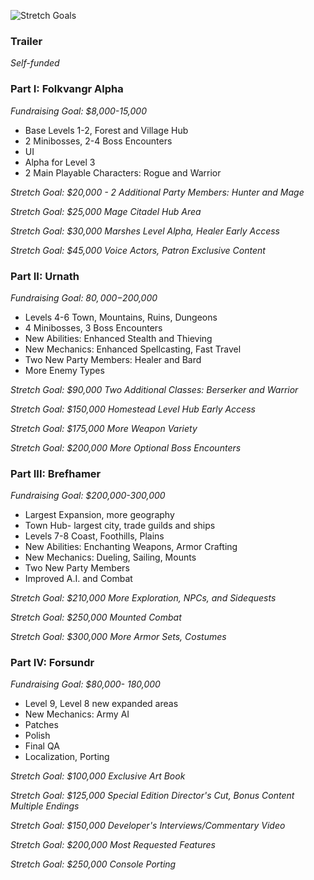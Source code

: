 ![Stretch Goals](https://github.com/jcongerkallas1/Folkvangr/blob/master/Images/campaign_outline_promotional.jpg)

### Trailer
*Self-funded*

### Part I: Folkvangr Alpha
*Fundraising Goal: $8,000-15,000*
- Base Levels 1-2, Forest and Village Hub 
- 2 Minibosses, 2-4 Boss Encounters
- UI
- Alpha for Level 3
- 2 Main Playable Characters: Rogue and Warrior

*Stretch Goal: $20,000 - 2 Additional Party Members: Hunter and Mage*

*Stretch Goal: $25,000 Mage Citadel Hub Area*

*Stretch Goal: $30,000 Marshes Level Alpha, Healer Early Access* 

*Stretch Goal: $45,000 Voice Actors, Patron Exclusive Content*

### Part II: Urnath
*Fundraising Goal: $80,000-$200,000*
- Levels 4-6 Town, Mountains, Ruins, Dungeons
- 4 Minibosses, 3 Boss Encounters
- New Abilities: Enhanced Stealth and Thieving
- New Mechanics: Enhanced Spellcasting, Fast Travel
- Two New Party Members: Healer and Bard
- More Enemy Types

*Stretch Goal: $90,000 Two Additional Classes: Berserker and Warrior*

*Stretch Goal: $150,000 Homestead Level Hub Early Access*

*Stretch Goal: $175,000 More Weapon Variety*

*Stretch Goal: $200,000 More Optional Boss Encounters*

### Part III: Brefhamer
*Fundraising Goal: $200,000-300,000*
- Largest Expansion, more geography
- Town Hub- largest city, trade guilds and ships
- Levels 7-8 Coast, Foothills, Plains
- New Abilities: Enchanting Weapons, Armor Crafting
- New Mechanics: Dueling, Sailing, Mounts
- Two New Party Members
- Improved A.I. and Combat

*Stretch Goal: $210,000 More Exploration, NPCs, and Sidequests*

*Stretch Goal: $250,000 Mounted Combat*

*Stretch Goal: $300,000 More Armor Sets, Costumes*

### Part IV: Forsundr
*Fundraising Goal: $80,000- 180,000*
- Level 9, Level 8 new expanded areas
- New Mechanics: Army AI
- Patches
- Polish
- Final QA
- Localization, Porting

*Stretch Goal: $100,000 Exclusive Art Book*

*Stretch Goal: $125,000 Special Edition Director's Cut, Bonus Content Multiple Endings*

*Stretch Goal: $150,000 Developer's Interviews/Commentary Video*

*Stretch Goal: $200,000 Most Requested Features*

*Stretch Goal: $250,000 Console Porting*

